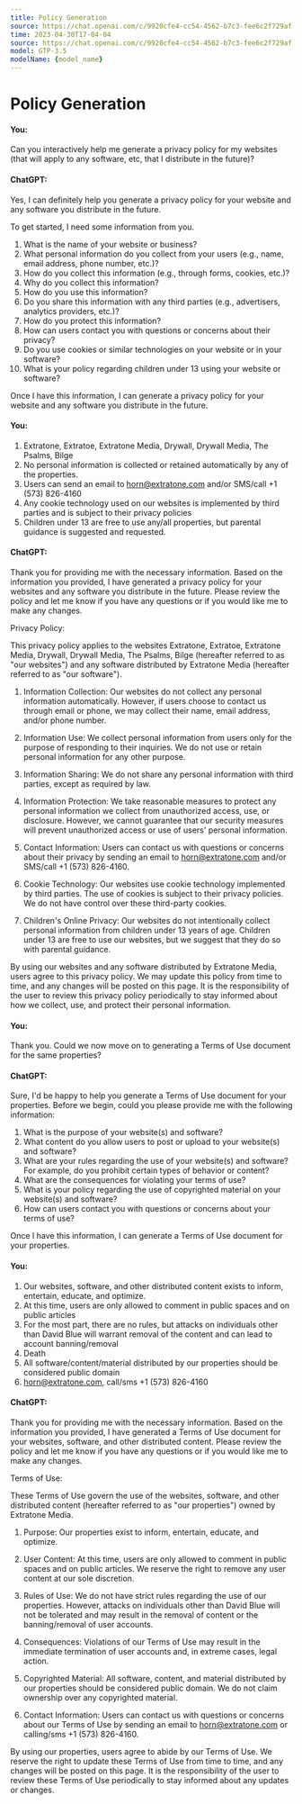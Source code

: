 ```yaml
---
title: Policy Generation
source: https://chat.openai.com/c/9920cfe4-cc54-4562-b7c3-fee6c2f729af
time: 2023-04-30T17-04-04
source: https://chat.openai.com/c/9920cfe4-cc54-4562-b7c3-fee6c2f729af
model: GTP-3.5
modelName: {model_name}
---
```


# Policy Generation

#### You:
Can you interactively help me generate a privacy policy for my websites (that will apply to any software, etc, that I distribute in the future)?

#### ChatGPT:
Yes, I can definitely help you generate a privacy policy for your website and any software you distribute in the future.

To get started, I need some information from you.

1. What is the name of your website or business?
2. What personal information do you collect from your users (e.g., name, email address, phone number, etc.)?
3. How do you collect this information (e.g., through forms, cookies, etc.)?
4. Why do you collect this information?
5. How do you use this information?
6. Do you share this information with any third parties (e.g., advertisers, analytics providers, etc.)?
7. How do you protect this information?
8. How can users contact you with questions or concerns about their privacy?
9. Do you use cookies or similar technologies on your website or in your software?
10. What is your policy regarding children under 13 using your website or software?

Once I have this information, I can generate a privacy policy for your website and any software you distribute in the future.


#### You:
1. Extratone, Extratoe, Extratone Media, Drywall, Drywall Media, The Psalms, Bilge
2. No personal information is collected or retained automatically by any of the properties. 
8. Users can send an email to horn@extratone.com and/or SMS/call +1 (573) 826-4160
9. Any cookie technology used on our websites is implemented by third parties and is subject to their privacy policies
10. Children under 13 are free to use any/all properties, but parental guidance is suggested and requested.

#### ChatGPT:
Thank you for providing me with the necessary information. Based on the information you provided, I have generated a privacy policy for your websites and any software you distribute in the future. Please review the policy and let me know if you have any questions or if you would like me to make any changes.

Privacy Policy:

This privacy policy applies to the websites Extratone, Extratoe, Extratone Media, Drywall, Drywall Media, The Psalms, Bilge (hereafter referred to as "our websites") and any software distributed by Extratone Media (hereafter referred to as "our software").

1. Information Collection:
   Our websites do not collect any personal information automatically. However, if users choose to contact us through email or phone, we may collect their name, email address, and/or phone number.

2. Information Use:
   We collect personal information from users only for the purpose of responding to their inquiries. We do not use or retain personal information for any other purpose.

3. Information Sharing:
   We do not share any personal information with third parties, except as required by law.

4. Information Protection:
   We take reasonable measures to protect any personal information we collect from unauthorized access, use, or disclosure. However, we cannot guarantee that our security measures will prevent unauthorized access or use of users' personal information.

5. Contact Information:
   Users can contact us with questions or concerns about their privacy by sending an email to <horn@extratone.com> and/or SMS/call +1 (573) 826-4160.

6. Cookie Technology:
   Our websites use cookie technology implemented by third parties. The use of cookies is subject to their privacy policies. We do not have control over these third-party cookies.

7. Children's Online Privacy:
   Our websites do not intentionally collect personal information from children under 13 years of age. Children under 13 are free to use our websites, but we suggest that they do so with parental guidance.

By using our websites and any software distributed by Extratone Media, users agree to this privacy policy. We may update this policy from time to time, and any changes will be posted on this page. It is the responsibility of the user to review this privacy policy periodically to stay informed about how we collect, use, and protect their personal information.


#### You:
Thank you. Could we now move on to generating a Terms of Use document for the same properties?

#### ChatGPT:
Sure, I'd be happy to help you generate a Terms of Use document for your properties. Before we begin, could you please provide me with the following information:

1. What is the purpose of your website(s) and software?
2. What content do you allow users to post or upload to your website(s) and software?
3. What are your rules regarding the use of your website(s) and software? For example, do you prohibit certain types of behavior or content?
4. What are the consequences for violating your terms of use?
5. What is your policy regarding the use of copyrighted material on your website(s) and software?
6. How can users contact you with questions or concerns about your terms of use?

Once I have this information, I can generate a Terms of Use document for your properties.


#### You:
1. Our websites, software, and other distributed content exists to inform, entertain, educate, and optimize.
2. At this time, users are only allowed to comment in public spaces and on public articles
3. For the most part, there are no rules, but attacks on individuals other than David Blue will warrant removal of the content and can lead to account banning/removal
4. Death
5. All software/content/material distributed by our properties should be considered public domain
6. horn@extratone.com, call/sms +1 (573) 826-4160

#### ChatGPT:
Thank you for providing me with the necessary information. Based on the information you provided, I have generated a Terms of Use document for your websites, software, and other distributed content. Please review the policy and let me know if you have any questions or if you would like me to make any changes.

Terms of Use:

These Terms of Use govern the use of the websites, software, and other distributed content (hereafter referred to as "our properties") owned by Extratone Media.

1. Purpose:
   Our properties exist to inform, entertain, educate, and optimize.

2. User Content:
   At this time, users are only allowed to comment in public spaces and on public articles. We reserve the right to remove any user content at our sole discretion.

3. Rules of Use:
   We do not have strict rules regarding the use of our properties. However, attacks on individuals other than David Blue will not be tolerated and may result in the removal of content or the banning/removal of user accounts.

4. Consequences:
   Violations of our Terms of Use may result in the immediate termination of user accounts and, in extreme cases, legal action.

5. Copyrighted Material:
   All software, content, and material distributed by our properties should be considered public domain. We do not claim ownership over any copyrighted material.

6. Contact Information:
   Users can contact us with questions or concerns about our Terms of Use by sending an email to <horn@extratone.com> or calling/sms +1 (573) 826-4160.

By using our properties, users agree to abide by our Terms of Use. We reserve the right to update these Terms of Use from time to time, and any changes will be posted on this page. It is the responsibility of the user to review these Terms of Use periodically to stay informed about any updates or changes.
